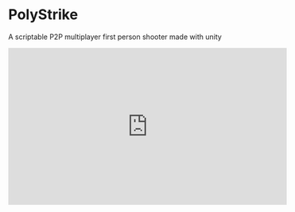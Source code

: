 # PolyStrike
A scriptable P2P multiplayer first person shooter made with unity

<center><iframe width="560" height="315" src="https://www.youtube.com/embed/UyfFwfVUJp4" frameborder="0" allow="accelerometer; autoplay; encrypted-media; gyroscope; picture-in-picture" allowfullscreen></iframe></center>
